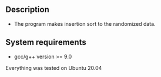 ## Description

* The program makes insertion sort to the randomized data.

## System requirements

* gcc/g++ version >= 9.0

Everything was tested on Ubuntu 20.04